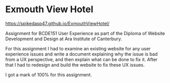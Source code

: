 # Exmouth View Hotel

https://spikedasp47.github.io/ExmouthViewHotel/

Assignment for BCDE151 User Experience as part of the Diploma of Website Development and Design at Ara Institute of Canterbury.

For this assignment I had to examine an existing website for any user experience issues and write a document explaining why the issue is bad from a UX perspective, and then explain what can be done to fix it. After that I had to redesign and build the website to fix these UX issues.

I got a mark of 100% for this assignment.
